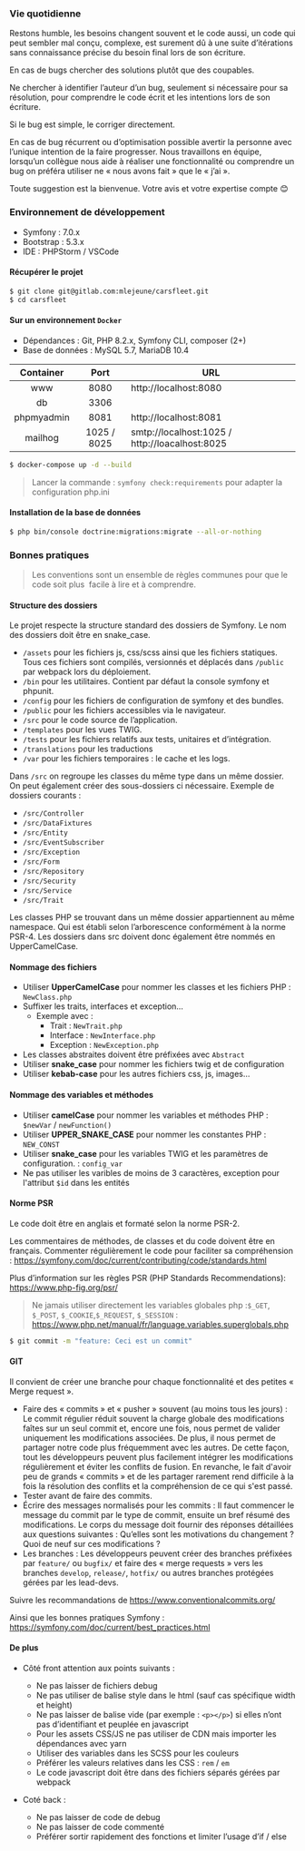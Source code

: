 ### Vie quotidienne

Restons humble, les besoins changent souvent et le code aussi, un code qui peut sembler mal conçu, complexe, est surement dû à une suite d’itérations sans connaissance précise du besoin final lors de son écriture.

En cas de bugs chercher des solutions plutôt que des coupables.

Ne chercher à identifier l’auteur d’un bug, seulement si nécessaire pour sa résolution, pour comprendre le code écrit et les intentions lors de son écriture.

Si le bug est simple, le corriger directement.

En cas de bug récurrent ou d’optimisation possible avertir la personne avec l’unique intention de la faire progresser.
Nous travaillons en équipe, lorsqu’un collègue nous aide à réaliser une fonctionnalité ou comprendre un bug on préféra utiliser ne « nous avons fait » que le « j’ai ».

Toute suggestion est la bienvenue. Votre avis et votre expertise compte 😊

### Environnement de développement

- Symfony : 7.0.x
- Bootstrap : 5.3.x
- IDE : PHPStorm / VSCode

#### Récupérer le projet

```sh
$ git clone git@gitlab.com:mlejeune/carsfleet.git
$ cd carsfleet
```

#### Sur un environnement `Docker`

- Dépendances : Git, PHP 8.2.x, Symfony CLI, composer (2+)
- Base de données : MySQL 5.7, MariaDB 10.4

|  Container |     Port    |                       URL                       |
|:----------:|:-----------:|-------------------------------------------------|
| www        | 8080        | http://localhost:8080                           |
| db         | 3306        |                                                 |
| phpmyadmin | 8081        | http://localhost:8081                           |
| mailhog    | 1025 / 8025 | smtp://localhost:1025 / http://loacalhost:8025  |

```sh
$ docker-compose up -d --build
```

> Lancer la commande : `symfony check:requirements` pour adapter la configuration php.ini

#### Installation de la base de données

```sh
$ php bin/console doctrine:migrations:migrate --all-or-nothing
```

### Bonnes pratiques

> Les conventions sont un ​ensemble de règles communes​ pour que le code soit plus ​ facile à lire et à comprendre.

#### Structure des dossiers​

​Le projet respecte la structure standard des dossiers de Symfony.​ Le nom des dossiers doit être en snake_case.​
- `/assets` pour les fichiers js, css/scss ainsi que les fichiers statiques. Tous ces fichiers sont compilés, versionnés et déplacés dans `/public` par webpack lors du déploiement.​
- `/bin` pour les utilitaires. Contient par défaut la console symfony et phpunit.​
- `/config` pour les fichiers de configuration de symfony et des bundles.​
- `/public` pour les fichiers accessibles via le navigateur.​
- `/src` pour le code source de l’application.​
- `/templates` pour les vues TWIG.​
- `/tests` pour les fichiers relatifs aux tests, unitaires et d’intégration.​
- `/translations` pour les traductions​
- `/var` pour les fichiers temporaires : le cache et les logs.​

Dans `/src` on regroupe les classes du même type dans un même dossier. On peut également créer des sous-dossiers ci nécessaire. Exemple de dossiers courants :​
- `/src/Controller​`
- `/src/DataFixtures​`
- `/src/Entity​`
- `/src/EventSubscriber​`
- `/src/Exception​`
- `/src/Form​`
- `/src/Repository​`
- `/src/Security​`
- `/src/Service​`
- `/src/Trait​`

Les classes PHP se trouvant dans un même dossier appartiennent au même namespace. Qui est établi selon l’arborescence conformément à la norme PSR-4. Les dossiers dans src doivent donc également être nommés en UpperCamelCase.​

#### Nommage des fichiers​

- Utiliser **UpperCamelCase** pour nommer les classes et les fichiers PHP : `NewClass.php`
- Suffixer les traits, interfaces et exception...
    - Exemple avec :
        - Trait : `NewTrait.php`
        - Interface : `NewInterface.php`
        - Exception : `NewException.php`
- Les classes abstraites doivent être préfixées avec `Abstract​`
- Utiliser **snake_case** pour nommer les fichiers twig et de configuration
- Utiliser **kebab-case** pour les autres fichiers css, js, images...

#### Nommage des variables et méthodes​

- Utiliser **camelCase** pour nommer les variables et méthodes PHP : `$newVar` / `newFunction()`
- Utiliser **UPPER_SNAKE_CASE** pour nommer les constantes PHP : `NEW_CONST`
- Utiliser **snake_case** pour les variables TWIG et les paramètres de configuration. : `config_var`
- Ne pas utiliser les varibles de moins de 3 caractères, exception pour l'attribut `$id` dans les entités

#### Norme PSR

​Le code doit être en anglais et formaté selon la norme PSR-2.​

​Les commentaires de méthodes, de classes et du code doivent être en français.​ Commenter régulièrement le code pour faciliter sa compréhension : https://symfony.com/doc/current/contributing/code/standards.html ​

Plus d’information sur les règles PSR (PHP Standards Recommendations):​ https://www.php-fig.org/psr/ ​


> Ne jamais utiliser directement​ les variables globales php :​ `$_GET`, `$_POST`, `$_COOKIE`, ​`$_REQUEST`, `$_SESSION` : https://www.php.net/manual/fr/language.variables.superglobals.php

```sh
$ git commit -m "feature: Ceci est un commit"
```

#### GIT

Il convient de créer une branche pour chaque fonctionnalité et des petites « Merge request ».​

- Faire des « commits » et « pusher » souvent (au moins tous les jours) : Le commit régulier réduit souvent la charge globale des modifications faîtes sur un seul commit et, encore une fois, nous permet de valider uniquement les modifications associées. De plus, il nous permet de partager notre code plus fréquemment avec les autres. De cette façon, tout les développeurs peuvent plus facilement intégrer les modifications régulièrement et éviter les conflits de fusion. En revanche, le fait d'avoir peu de grands « commits » et de les partager rarement rend difficile à la fois la résolution des conflits et la compréhension de ce qui s'est passé.​
- Tester avant de faire des commits.​
- Écrire des messages normalisés pour les commits : Il faut commencer le message du commit par le type de commit, ensuite un bref résumé des modifications. Le corps du message doit fournir des réponses détaillées aux questions suivantes : Qu’elles sont les motivations du changement ? Quoi de neuf sur ces modifications ?
- Les branches : Les développeurs peuvent créer des branches préfixées par `feature/` ou `bugfix/` et faire des « merge requests » vers les branches `develop`, `release/`, `hotfix/` ou autres branches protégées gérées par les lead-devs.

​Suivre les recommandations de https://www.conventionalcommits.org/ ​

Ainsi que les bonnes pratiques Symfony : https://symfony.com/doc/current/best_practices.html

#### De plus

- Côté front attention aux points suivants :
    - Ne pas laisser de fichiers debug
    - Ne pas utiliser de balise style dans le html (sauf cas spécifique width et height)
    - Ne pas laisser de balise vide (par exemple : `<p></p>`) si elles n’ont pas d’identifiant et peuplée en javascript
    - Pour les assets CSS/JS ne pas utiliser de CDN mais importer les dépendances avec yarn
    - Utiliser des variables dans les SCSS pour les couleurs
    - Préférer les valeurs relatives dans les CSS : `rem` / `em`
    - Le code javascript doit être dans des fichiers séparés gérées par webpack

- Coté back :
    - Ne pas laisser de code de debug
    - Ne pas laisser de code commenté
    - Préférer sortir rapidement des fonctions et limiter l’usage d’if / else